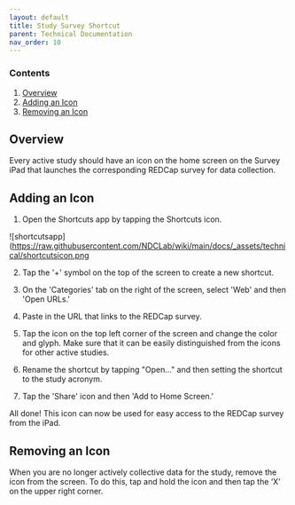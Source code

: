 ```yaml
---
layout: default
title: Study Survey Shortcut
parent: Technical Documentation
nav_order: 10
---
```


### Contents
1. [Overview](#overview)
2. [Adding an Icon](#adding-an-icon)
3. [Removing an Icon](#removing-an-icon)

## Overview

Every active study should have an icon on the home screen on the Survey iPad that launches the corresponding REDCap survey for data collection.

## Adding an Icon

1. Open the Shortcuts app by tapping the Shortcuts icon.

![shortcutsapp](https://raw.githubusercontent.com/NDCLab/wiki/main/docs/_assets/technical/shortcutsicon.png

2. Tap the '+' symbol on the top of the screen to create a new shortcut.

3. On the 'Categories' tab on the right of the screen, select 'Web' and then 'Open URLs.'

4. Paste in the URL that links to the REDCap survey.

5. Tap the icon on the top left corner of the screen and change the color and glyph. Make sure that it can be easily distinguished from the icons for other active studies.

6. Rename the shortcut by tapping "Open..." and then setting the shortcut to the study acronym.

7. Tap the 'Share' icon and then 'Add to Home Screen.'

All done! This icon can now be used for easy access to the REDCap survey from the iPad.

## Removing an Icon

When you are no longer actively collective data for the study, remove the icon from the screen. To do this, tap and hold the icon and then tap the ‘X’ on the upper right corner.

